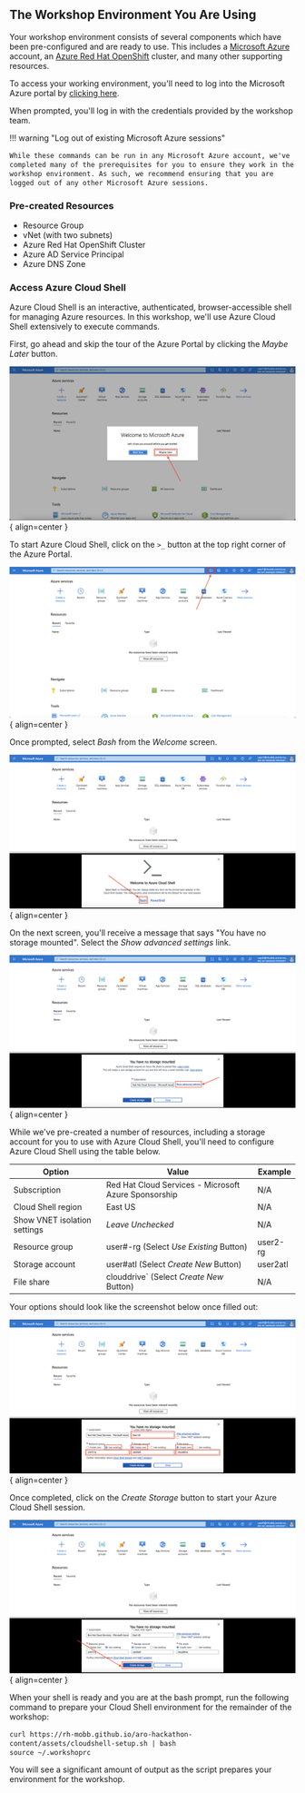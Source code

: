 ## The Workshop Environment You Are Using

Your workshop environment consists of several components which have been pre-configured and are ready to use. This includes a [Microsoft Azure](https://azure.microsoft.com/en-us/) account, an [Azure Red Hat OpenShift](https://azure.microsoft.com/en-us/products/openshift/) cluster, and many other supporting resources. 

To access your working environment, you'll need to log into the Microsoft Azure portal by [clicking here](https://portal.azure.com). 

When prompted, you'll log in with the credentials provided by the workshop team. 

!!! warning "Log out of existing Microsoft Azure sessions"

    While these commands can be run in any Microsoft Azure account, we've completed many of the prerequisites for you to ensure they work in the workshop environment. As such, we recommend ensuring that you are logged out of any other Microsoft Azure sessions. 

### Pre-created Resources

- Resource Group
- vNet (with two subnets)
- Azure Red Hat OpenShift Cluster
- Azure AD Service Principal
- Azure DNS Zone

### Access Azure Cloud Shell

Azure Cloud Shell is an interactive, authenticated, browser-accessible shell for managing Azure resources. In this workshop, we'll use Azure Cloud Shell extensively to execute commands. 

First, go ahead and skip the tour of the Azure Portal by clicking the *Maybe Later* button. 

![Azure Portal Skip Tour](../assets/images/overview-skip-tour.png){ align=center }

To start Azure Cloud Shell, click on the `>_` button at the top right corner of the Azure Portal.

![Azure Portal Cloud Shell](../assets/images/overview-cloud-shell-icon.png){ align=center }

Once prompted, select *Bash* from the *Welcome* screen.

![Cloud Shell Language Choice](../assets/images/cloud-shell-bash.png){ align=center }

On the next screen, you'll receive a message that says "You have no storage mounted". Select the *Show advanced settings* link. 

![Cloud Shell Show Advanced Options](../assets/images/cloud-shell-show-advanced-options.png){ align=center }

While we've pre-created a number of resources, including a storage account for you to use with Azure Cloud Shell, you'll need to configure Azure Cloud Shell using the table below.  

| Option     | Value                               | Example |
| ----------- | ------------------------------------ | -------- |
| Subscription       | Red Hat Cloud Services - Microsoft Azure Sponsorship  | N/A |
| Cloud Shell region       | East US                 | N/A |
| Show VNET isolation settings    | *Leave Unchecked* | N/A |
| Resource group       | user#-rg (Select *Use Existing* Button) | user2-rg | 
| Storage account       | user#atl (Select *Create New* Button) | user2atl |
| File share       | clouddrive` (Select *Create New* Button) | N/A |

Your options should look like the screenshot below once filled out:

![Cloud Shell Advanced Settings](../assets/images/cloud-shell-advanced-settings.png){ align=center }

Once completed, click on the *Create Storage* button to start your Azure Cloud Shell session. 

![Cloud Shell Create Storage](../assets/images/cloud-shell-create-storage.png){ align=center }

When your shell is ready and you are at the bash prompt, run the following command to prepare your Cloud Shell environment for the remainder of the workshop:

```
curl https://rh-mobb.github.io/aro-hackathon-content/assets/cloudshell-setup.sh | bash
source ~/.workshoprc
```

You will see a significant amount of output as the script prepares your environment for the workshop.  